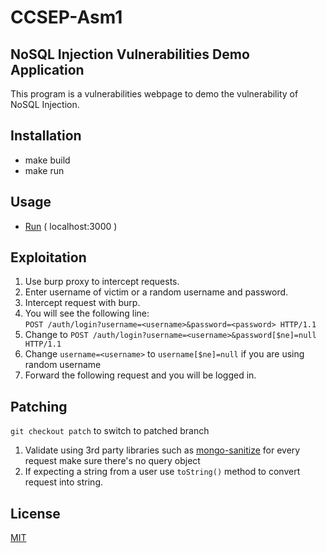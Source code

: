 # CCSEP-Asm1

## NoSQL Injection Vulnerabilities Demo Application

This program is a vulnerabilities webpage to demo the vulnerability of NoSQL Injection.

## Installation

- make build
- make run

## Usage

- [Run](http://localhost:3000) ( localhost:3000 )

## Exploitation

1. Use burp proxy to intercept requests.
2. Enter username of victim or a random username and password.
3. Intercept request with burp.
4. You will see the following line: <br />
   `POST /auth/login?username=<username>&password=<password> HTTP/1.1`
5. Change to `POST /auth/login?username=<username>&password[$ne]=null HTTP/1.1`
6. Change `username=<username>` to `username[$ne]=null` if you are using random username
7. Forward the following request and you will be logged in.

## Patching

`git checkout patch` to switch to patched branch

1. Validate using 3rd party libraries such as [mongo-sanitize](https://github.com/vkarpov15/mongo-sanitize) for every request make sure there's no query object
2. If expecting a string from a user use `toString()` method to convert request into string.

## License

[MIT](https://choosealicense.com/licenses/mit/)
